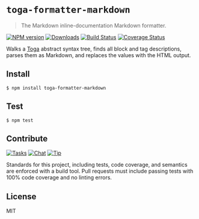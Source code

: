 # `toga-formatter-markdown`

> The Markdown inline-documentation Markdown formatter.

[![NPM version][npm-img]][npm-url] [![Downloads][downloads-img]][npm-url] [![Build Status][travis-img]][travis-url] [![Coverage Status][coveralls-img]][coveralls-url]

Walks a [Toga](http://togajs.github.io) abstract syntax tree, finds all block and tag descriptions, parses them as Markdown, and replaces the values with the HTML output.

## Install

    $ npm install toga-formatter-markdown

## Test

    $ npm test

## Contribute

[![Tasks][waffle-img]][waffle-url] [![Chat][gitter-img]][gitter-url] [![Tip][gittip-img]][gittip-url]

Standards for this project, including tests, code coverage, and semantics are enforced with a build tool. Pull requests must include passing tests with 100% code coverage and no linting errors.

## License

MIT

[coveralls-img]: http://img.shields.io/coveralls/togajs/toga-formatter-markdown/master.svg?style=flat-square
[coveralls-url]: https://coveralls.io/r/togajs/toga-formatter-markdown
[downloads-img]: http://img.shields.io/npm/dm/toga-formatter-markdown.svg?style=flat-square
[gitter-img]:    http://img.shields.io/badge/chat-togajs/toga-blue.svg?style=flat-square
[gitter-url]:    https://gitter.im/togajs/toga
[gittip-img]:    http://img.shields.io/gittip/shannonmoeller.svg?style=flat-square
[gittip-url]:    https://www.gittip.com/shannonmoeller
[npm-img]:       http://img.shields.io/npm/v/toga-formatter-markdown.svg?style=flat-square
[npm-url]:       https://npmjs.org/package/toga-formatter-markdown
[travis-img]:    http://img.shields.io/travis/togajs/toga-formatter-markdown.svg?style=flat-square
[travis-url]:    https://travis-ci.org/togajs/toga-formatter-markdown
[waffle-img]:    http://img.shields.io/github/issues/togajs/toga-formatter-markdown.svg?style=flat-square
[waffle-url]:    http://waffle.io/togajs/toga-formatter-markdown
